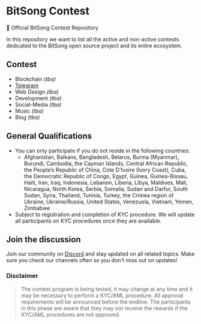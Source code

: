 # BitSong Contest
🚀 Official BitSong Contest Repository

In this repository we want to list all the active and non-active contests dedicated to the BitSong open source project and its entire ecosystem.

## Contest
- Blockchain *(tba)*
- [Telegram ](./telegram/README.md)
- Web Design *(tba)*
- Development *(tba)*
- Social-Media *(tba)*
- Music *(tba)*
- Blog *(tba)*

## General Qualifications
- You can only participate if you do not reside in the following countries:
  - Afghanistan, Balkans, Bangladesh, Belarus, Burma (Myanmar), Burundi, Cambodia, the Cayman Islands, Central African Republic, the People’s Republic of China, Cote D'Ivoire (Ivory Coast), Cuba, the Democratic Republic of Congo, Egypt, Guinea, Guinea-Bissau, Haiti, Iran, Iraq, Indonesia, Lebanon, Liberia, Libya, Maldives, Mali, Nicaragua, North Korea, Serbia, Somalia, Sudan and Darfur, South Sudan, Syria, Thailand, Tunisia, Turkey, the Crimea region of Ukraine, Ukraine/Russia, United States, Venezuela, Vietnam, Yemen, Zimbabwe
- Subject to registration and completion of KYC procedure. We will update all participants on KYC procedures once they are available.

## Join the discussion

Join our community on [Discord](https://discord.gg/KeHPnSa) and stay updated on all related topics. Make sure you check our channels often so you don't miss out on updates!

### Disclaimer
> The contest program is being tested, it may change at any time and it may be necessary to perform a KYC/AML procedure. All approval requirements will be announced before the endline. The participants in this phase are aware that they may not receive the rewards if the KYC/AML procedures are not approved.
